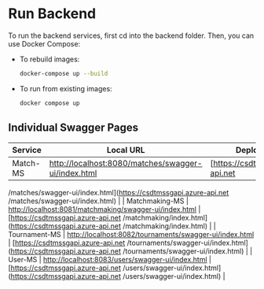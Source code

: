 # Run Backend

To run the backend services, first cd into the backend folder. Then, you can use Docker Compose:

- To rebuild images:

  ```sh
  docker-compose up --build
  ```

- To run from existing images:

  ```sh
  docker compose up
  ```

## Individual Swagger Pages

| Service         | Local URL                                     | Deployed URL                                    |
|-----------------|-----------------------------------------------| ----------------------------------------------- |
| Match-MS        | [http://localhost:8080/matches/swagger-ui/index.html](http://localhost:8080/swagger-ui/index.html) | [https://csdtmssgapi.azure-api.net
/matches/swagger-ui/index.html](https://csdtmssgapi.azure-api.net
/matches/swagger-ui/index.html) |
| Matchmaking-MS  | [http://localhost:8081/matchmaking/swagger-ui/index.html](http://localhost:8081/swagger-ui/index.html) | [https://csdtmssgapi.azure-api.net
/matchmaking/index.html](https://csdtmssgapi.azure-api.net
/matchmaking/index.html) |
| Tournament-MS   | [http://localhost:8082/tournaments/swagger-ui/index.html](http://localhost:8082/swagger-ui/index.html) | [https://csdtmssgapi.azure-api.net
/tournaments/swagger-ui/index.html](https://csdtmssgapi.azure-api.net
/tournaments/swagger-ui/index.html) |
| User-MS         | [http://localhost:8083/users/swagger-ui/index.html](http://localhost:8083/swagger-ui/index.html) | [https://csdtmssgapi.azure-api.net
/users/swagger-ui/index.html](https://csdtmssgapi.azure-api.net
/users/swagger-ui/index.html) |


